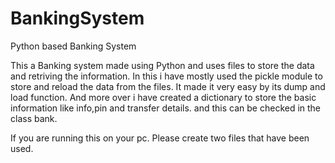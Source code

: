# BankingSystem
Python based Banking System

This a Banking system made using Python and uses files to store the data and retriving the information.
In this i have mostly used the pickle module to store and reload the data from the files. It made it 
very easy by its dump and load function.
And more over i have created a dictionary to store the basic information like info,pin and transfer details.
and this can be checked in the class bank.


If you are running this on your pc. Please create two files that have been used.

